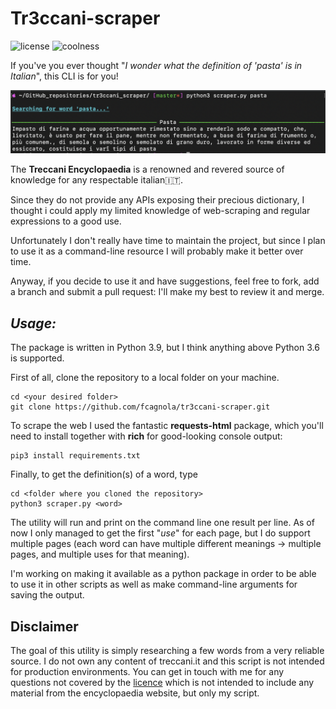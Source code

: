 # **Tr3ccani-scraper**  

![license](https://img.shields.io/github/license/fcagnola/tr3ccani-scraper)
![coolness](https://img.shields.io/badge/coolness-high-blue)

If you've you ever thought "*I wonder what the definition of 'pasta' is in Italian*", this CLI is for you!

![example](CLI_example.png)

The **Treccani Encyclopaedia** is a renowned and revered source of knowledge for any respectable italian🇮🇹.

Since they do not provide any APIs exposing their precious dictionary, I thought i could apply my limited knowledge of web-scraping and regular expressions to a good use.  

Unfortunately I don't really have time to maintain the project, but since I plan to use it as a command-line resource I will probably make it better over time.

Anyway, if you decide to use it and have suggestions, feel free to fork, add a branch and submit a pull request: I'll make my best to review it and merge.  

## _Usage:_

The package is written in Python 3.9, but I think anything above Python 3.6 is supported.

First of all, clone the repository to a local folder on your machine.

```shell
cd <your desired folder>
git clone https://github.com/fcagnola/tr3ccani-scraper.git
```

To scrape the web I used the fantastic **requests-html** package, which you'll need to install together with **rich** for good-looking console output:

```shell
pip3 install requirements.txt
```

Finally, to get the definition(s) of a word, type

```shell
cd <folder where you cloned the repository>
python3 scraper.py <word>
```

The utility will run and print on the command line one result per line. As of now I only managed to get the first "*use*" for each page, but I do support multiple pages (each word can have multiple different meanings -> multiple pages, and multiple uses for that meaning).

I'm working on making it available as a python package in order to be able to use it in other scripts as well as make command-line arguments for saving the output.

## Disclaimer

The goal of this utility is simply researching a few words from a very reliable source. I do not own any content of treccani.it and this script is not intended for production environments.
You can get in touch with me for any questions not covered by the [licence](https://github.com/fcagnola/tr3ccani-scraper/blob/afb27a8aba6bf47ea109f2c1be16e27c1def8288/LICENSE) which is not intended to include any material from the encyclopaedia website, but only my script.
